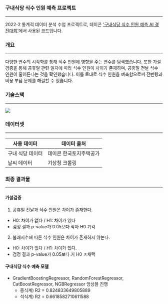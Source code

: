 ### 구내식당 식수 인원 예측 프로젝트
---
2022-2 통계적 데이터 분석 수업 프로젝트로,
데이콘 ['구내식당 식수 인원 예측 AI 경진대회'](https://dacon.io/competitions/official/235743/overview/description)에서 사용된 코드입니다.


### 개요
---
다양한 변수의 시각화를 통해 식수 인원에 영향을 주는 변수를 탐색했습니다. 또한 가설 검증을 통해 공휴일 관련 일자에 따라 식수 인원이 차이가 존재하며, 공휴일 전날 식수 인원이 줄어든다는 것을 확인했습니다. 이를 토대로 식수 인원을 예측함으로써 잔반량과 비용 부담 문제를 해결할 수 있습니다.

### 기술스택
---
<img src="https://img.shields.io/badge/Python-3766AB?style=flat-square&logo=Python&logoColor=white"/> 


### 데이터셋
---

|사용 데이터|데이터 출처|
|---|---|
|구내 식당 데이터|데이콘 한국토지주택공가|
|날씨 데이터|기상청 크롤링|


### 최종 결과물
---
#### 가설검증
1. 공휴일 전날과 식수 인원은 차이가 존재한다.
- H0: 차이가 없다 / H1: 차이가 있다
- 검정 결과 p-value가 0.05보다 작아 H0 기각

2. 불쾌지수에 따른 식수 인원은 차이가 존재하지 않는다.
- H0: 차이가 없다 / H1: 차이가 있다.
- 검정 결과 p-value가 0.05보다 커 H0 ㅊ채택

#### 구내식당 식수 예측 모델
- GradientBoostingRegressor, RandomForestRegressor, CatBoostRegressor, NGBRegressor 앙상블 진행
  - 중식계) R2 = 0.824833649805889 
  - 석식계) R2 = 0.6618582710611588
